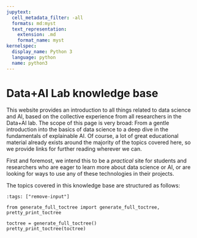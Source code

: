```yaml
---
jupytext:
  cell_metadata_filter: -all
  formats: md:myst
  text_representation:
    extension: .md
    format_name: myst
kernelspec:
  display_name: Python 3
  language: python
  name: python3
---
```


# Data+AI Lab knowledge base

This website provides an introduction to all things related to data science and AI, based on the collective experience from all researchers in the Data+AI lab. The scope of this page is very broad: From a gentle introduction into the basics of data science to a deep dive in the fundamentals of explainable AI. Of course, a lot of great educational material already exists around the majority of the topics covered here, so we provide links for further reading wherever we can. 

First and foremost, we intend this to be a *practical* site for students and researchers who are eager to learn more about data science or AI, or are looking for ways to use any of these technologies in their projects. 

The topics covered in this knowledge base are structured as follows:

```{code-cell}
:tags: ["remove-input"]

from generate_full_toctree import generate_full_toctree, pretty_print_toctree

toctree = generate_full_toctree()
pretty_print_toctree(toctree)
```
